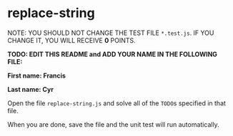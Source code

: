 # replace-string

NOTE: YOU SHOULD NOT CHANGE THE TEST FILE `*.test.js`. IF YOU CHANGE IT, YOU WILL RECEIVE **0** POINTS.

**TODO: EDIT THIS README and ADD YOUR NAME IN THE FOLLOWING FILE:**

**First name: Francis**

**Last name: Cyr**

Open the file `replace-string.js` and solve all of the `TODO`s specified in that file.

When you are done, save the file and the unit test will run automatically.

